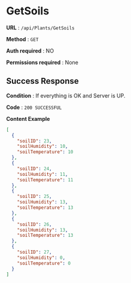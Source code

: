 # GetSoils

**URL** : `​/api​/Plants​/GetSoils`

**Method** : `GET`

**Auth required** : NO

**Permissions required** : None

## Success Response

**Condition** : If everything is OK and Server is UP.

**Code** : `200 SUCCESSFUL`

**Content Example**

```json
[
  {
    "soilID": 23,
    "soilHumidity": 10,
    "soilTemperature": 10
  },
  {
    "soilID": 24,
    "soilHumidity": 11,
    "soilTemperature": 11
  },
  {
    "soilID": 25,
    "soilHumidity": 13,
    "soilTemperature": 13
  },
  {
    "soilID": 26,
    "soilHumidity": 13,
    "soilTemperature": 13
  },
  {
    "soilID": 27,
    "soilHumidity": 0,
    "soilTemperature": 0
  }
]
```